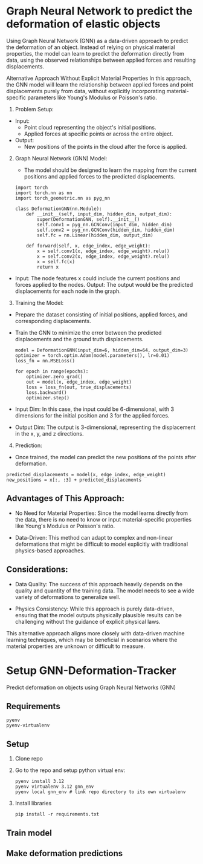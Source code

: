 # Graph Neural Network to predict the deformation of elastic objects

 Using Graph Neural Network (GNN) as a data-driven approach to predict the deformation of an object. Instead of relying on physical material properties, the model can learn to predict the deformation directly from data, using the observed relationships between applied forces and resulting displacements.

Alternative Approach Without Explicit Material Properties
In this approach, the GNN model will learn the relationship between applied forces and point displacements purely from data, without explicitly incorporating material-specific parameters like Young's Modulus or Poisson's ratio.

1. Problem Setup:

* Input:
    * Point cloud representing the object's initial positions.
    * Applied forces at specific points or across the entire object.
* Output:
    * New positions of the points in the cloud after the force is applied.

2. Graph Neural Network (GNN) Model:
    * The model should be designed to learn the mapping from the current positions and applied forces to the predicted displacements.

    ```
    import torch
    import torch.nn as nn
    import torch_geometric.nn as pyg_nn

    class DeformationGNN(nn.Module):
        def __init__(self, input_dim, hidden_dim, output_dim):
            super(DeformationGNN, self).__init__()
            self.conv1 = pyg_nn.GCNConv(input_dim, hidden_dim)
            self.conv2 = pyg_nn.GCNConv(hidden_dim, hidden_dim)
            self.fc = nn.Linear(hidden_dim, output_dim)

        def forward(self, x, edge_index, edge_weight):
            x = self.conv1(x, edge_index, edge_weight).relu()
            x = self.conv2(x, edge_index, edge_weight).relu()
            x = self.fc(x)
            return x
    ````

 * Input: The node features x could include the current positions and forces applied to the nodes.
Output: The output would be the predicted displacements for each node in the graph.

3. Training the Model:
* Prepare the dataset consisting of initial positions, applied forces, and corresponding displacements.

* Train the GNN to minimize the error between the predicted displacements and the ground truth displacements.

    ```
    model = DeformationGNN(input_dim=6, hidden_dim=64, output_dim=3)
    optimizer = torch.optim.Adam(model.parameters(), lr=0.01)
    loss_fn = nn.MSELoss()

    for epoch in range(epochs):
        optimizer.zero_grad()
        out = model(x, edge_index, edge_weight)
        loss = loss_fn(out, true_displacements)
        loss.backward()
        optimizer.step()
    ```

 * Input Dim: In this case, the input could be 6-dimensional, with 3 dimensions for the initial position and 3 for the applied forces.
* Output Dim: The output is 3-dimensional, representing the displacement in the x, y, and z directions.

4. Prediction:

* Once trained, the model can predict the new positions of the points after deformation.

```
predicted_displacements = model(x, edge_index, edge_weight)
new_positions = x[:, :3] + predicted_displacements
```

## Advantages of This Approach:
* No Need for Material Properties: Since the model learns directly from the data, there is no need to know or input material-specific properties like Young's Modulus or Poisson's ratio.

* Data-Driven: This method can adapt to complex and non-linear deformations that might be difficult to model explicitly with traditional physics-based approaches.

## Considerations:
* Data Quality: The success of this approach heavily depends on the quality and quantity of the training data. The model needs to see a wide variety of deformations to generalize well.

* Physics Consistency: While this approach is purely data-driven, ensuring that the model outputs physically plausible results can be challenging without the guidance of explicit physical laws.

This alternative approach aligns more closely with data-driven machine learning techniques, which may be beneficial in scenarios where the material properties are unknown or difficult to measure.

# Setup GNN-Deformation-Tracker
Predict deformation on objects using  Graph Neural Networks (GNN)

## Requirements
```
pyenv
pyenv-virtualenv
```

## Setup
1. Clone repo
2. Go to the repo and setup python virtual env:
    ```
    pyenv install 3.12
    pyenv virtualenv 3.12 gnn_env
    pyenv local gnn_env # link repo directory to its own virtualenv
    ```

3. Install libraries
    ```
    pip install -r requirements.txt
    ```

## Train model

## Make deformation predictions
